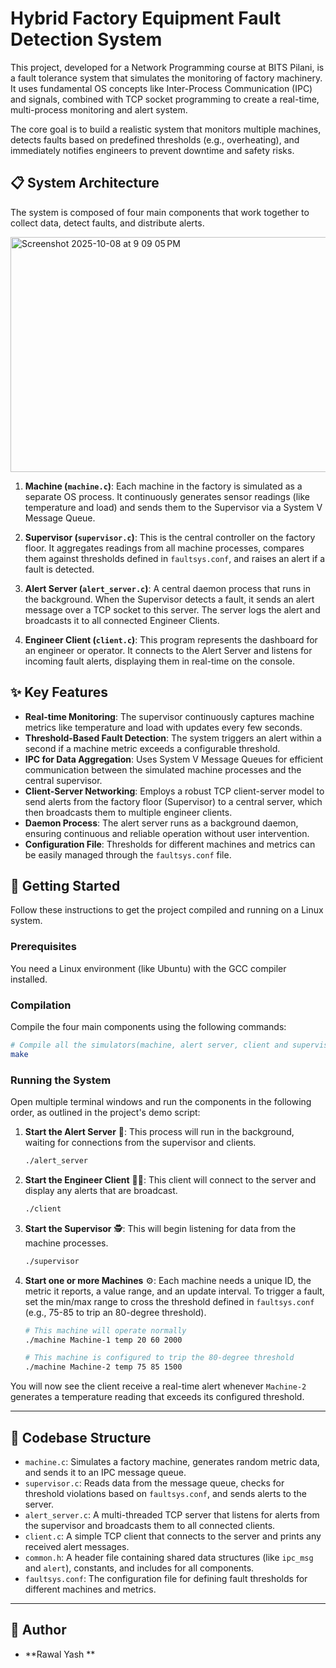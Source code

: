 # Hybrid Factory Equipment Fault Detection System

This project, developed for a Network Programming course at BITS Pilani, is a fault tolerance system that simulates the monitoring of factory machinery. It uses fundamental OS concepts like Inter-Process Communication (IPC) and signals, combined with TCP socket programming to create a real-time, multi-process monitoring and alert system.

The core goal is to build a realistic system that monitors multiple machines, detects faults based on predefined thresholds (e.g., overheating), and immediately notifies engineers to prevent downtime and safety risks.

## 📋 System Architecture

The system is composed of four main components that work together to collect data, detect faults, and distribute alerts.

<img width="608" height="376" alt="Screenshot 2025-10-08 at 9 09 05 PM" src="https://github.com/user-attachments/assets/a6ab2707-3dc6-4653-9c6d-4702d9dc6957" />

1.  **Machine (`machine.c`)**: Each machine in the factory is simulated as a separate OS process. It continuously generates sensor readings (like temperature and load) and sends them to the Supervisor via a System V Message Queue.

2.  **Supervisor (`supervisor.c`)**: This is the central controller on the factory floor. It aggregates readings from all machine processes, compares them against thresholds defined in `faultsys.conf`, and raises an alert if a fault is detected.

3.  **Alert Server (`alert_server.c`)**: A central daemon process that runs in the background. When the Supervisor detects a fault, it sends an alert message over a TCP socket to this server. The server logs the alert and broadcasts it to all connected Engineer Clients.

4.  **Engineer Client (`client.c`)**: This program represents the dashboard for an engineer or operator. It connects to the Alert Server and listens for incoming fault alerts, displaying them in real-time on the console.

## ✨ Key Features

* **Real-time Monitoring**: The supervisor continuously captures machine metrics like temperature and load with updates every few seconds.
* **Threshold-Based Fault Detection**: The system triggers an alert within a second if a machine metric exceeds a configurable threshold.
* **IPC for Data Aggregation**: Uses System V Message Queues for efficient communication between the simulated machine processes and the central supervisor.
* **Client-Server Networking**: Employs a robust TCP client-server model to send alerts from the factory floor (Supervisor) to a central server, which then broadcasts them to multiple engineer clients.
* **Daemon Process**: The alert server runs as a background daemon, ensuring continuous and reliable operation without user intervention.
* **Configuration File**: Thresholds for different machines and metrics can be easily managed through the `faultsys.conf` file.

## 🚀 Getting Started

Follow these instructions to get the project compiled and running on a Linux system.

### Prerequisites

You need a Linux environment (like Ubuntu) with the GCC compiler installed.

### Compilation

Compile the four main components using the following commands:

```bash
# Compile all the simulators(machine, alert server, client and supervisor)
make
```

### Running the System

Open multiple terminal windows and run the components in the following order, as outlined in the project's demo script:

1.  **Start the Alert Server** 📡: This process will run in the background, waiting for connections from the supervisor and clients.
    ```bash
    ./alert_server
    ```
    
2.  **Start the Engineer Client** 🧑‍💻: This client will connect to the server and display any alerts that are broadcast.
    ```bash
    ./client
    ```

3.  **Start the Supervisor** 🕵️: This will begin listening for data from the machine processes.
    ```bash
    ./supervisor
    ```

4.  **Start one or more Machines** ⚙️: Each machine needs a unique ID, the metric it reports, a value range, and an update interval. To trigger a fault, set the min/max range to cross the threshold defined in `faultsys.conf` (e.g., 75-85 to trip an 80-degree threshold).
    ```bash
    # This machine will operate normally
    ./machine Machine-1 temp 20 60 2000

    # This machine is configured to trip the 80-degree threshold
    ./machine Machine-2 temp 75 85 1500
    ```

You will now see the client receive a real-time alert whenever `Machine-2` generates a temperature reading that exceeds its configured threshold.

---
## 📂 Codebase Structure

* `machine.c`: Simulates a factory machine, generates random metric data, and sends it to an IPC message queue.
* `supervisor.c`: Reads data from the message queue, checks for threshold violations based on `faultsys.conf`, and sends alerts to the server.
* `alert_server.c`: A multi-threaded TCP server that listens for alerts from the supervisor and broadcasts them to all connected clients.
* `client.c`: A simple TCP client that connects to the server and prints any received alert messages.
* `common.h`: A header file containing shared data structures (like `ipc_msg` and `alert`), constants, and includes for all components.
* `faultsys.conf`: The configuration file for defining fault thresholds for different machines and metrics.

---

## 👥 Author

* **Rawal Yash **
